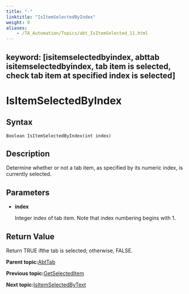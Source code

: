 ```yaml
--- 
title: "-"
linktitle: "IsItemSelectedByIndex"
weight: 9
aliases: 
    - /TA_Automation/Topics/abt_IsItemSelected_11.html
---
```

keyword: [isitemselectedbyindex, abttab isitemselectedbyindex, tab item is selected, check tab item at specified index is selected]
---

# IsItemSelectedByIndex

## Syntax

`Boolean IsItemSelectedByIndex(int index)`

## Description

Determine whether or not a tab item, as specified by its numeric index, is currently selected.

## Parameters

-   **index**

    Integer index of tab item. Note that index numbering begins with 1.


## Return Value

Return TRUE ifthe tab is selected; otherwise, FALSE.

**Parent topic:**[AbtTab](/TA_Automation/Topics/abt_AbtTab.html)

**Previous topic:**[GetSelectedItem](/TA_Automation/Topics/abt_GetSelectedItem_11.html)

**Next topic:**[IsItemSelectedByText](/TA_Automation/Topics/abt_IsItemSelected_12.html)


